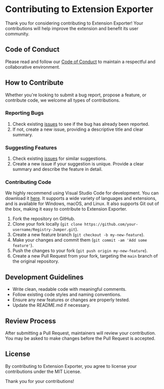 # Contributing to Extension Exporter

Thank you for considering contributing to Extension Exporter! Your contributions will help improve the extension and benefit its user community.

## Code of Conduct

Please read and follow our [Code of Conduct](CODE_OF_CONDUCT.md) to maintain a respectful and collaborative environment.

## How to Contribute

Whether you're looking to submit a bug report, propose a feature, or contribute code, we welcome all types of contributions.

### Reporting Bugs

1. Check existing [issues](https://github.com/asheroto/Registry-Jumper/issues) to see if the bug has already been reported.
2. If not, create a new issue, providing a descriptive title and clear summary.

### Suggesting Features

1. Check existing [issues](https://github.com/asheroto/Registry-Jumper/issues) for similar suggestions.
2. Create a new issue if your suggestion is unique. Provide a clear summary and describe the feature in detail.

### Contributing Code

We highly recommend using Visual Studio Code for development. You can download it [here](https://code.visualstudio.com/). It supports a wide variety of languages and extensions, and is available for Windows, macOS, and Linux. It also supports Git out of the box, making it easy to contribute to Extension Exporter.

1. Fork the repository on GitHub.
2. Clone your fork locally (`git clone https://github.com/your-username/Registry-Jumper.git`).
3. Create a new feature branch (`git checkout -b my-new-feature`).
4. Make your changes and commit them (`git commit -am 'Add some feature'`).
5. Push the changes to your fork (`git push origin my-new-feature`).
6. Create a new Pull Request from your fork, targeting the `main` branch of the original repository.

## Development Guidelines

-   Write clean, readable code with meaningful comments.
-   Follow existing code styles and naming conventions.
-   Ensure any new features or changes are properly tested.
-   Update the README.md if necessary.

## Review Process

After submitting a Pull Request, maintainers will review your contribution. You may be asked to make changes before the Pull Request is accepted.

## License

By contributing to Extension Exporter, you agree to license your contributions under the MIT License.

Thank you for your contributions!